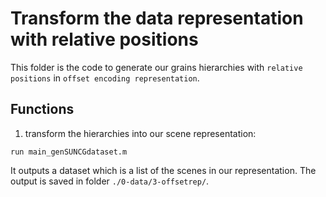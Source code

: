 # Transform the data representation with relative positions
This folder is the code to generate our grains hierarchies with `relative positions` in `offset encoding representation`. 

## Functions
1. transform the hierarchies into our scene representation:
```
run main_genSUNCGdataset.m
```
It outputs a dataset which is a list of the scenes in our representation. 
The output is saved in folder `./0-data/3-offsetrep/`.

